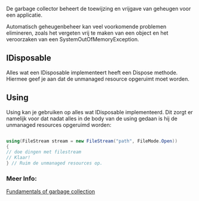 De garbage collector beheert de toewijzing en vrijgave van geheugen voor een applicatie. 

Automatisch geheugenbeheer kan veel voorkomende problemen elimineren, zoals het vergeten vrij te maken van een object en het veroorzaken van een SystemOutOfMemoryException.




## IDisposable

Alles wat een IDisposable implementeert heeft een Dispose methode. Hiermee geef je aan dat de unmanaged resource opgeruimt moet worden. 

## Using

Using kan je gebruiken op alles wat IDisposable implementeerd. Dit zorgt er namelijk voor dat nadat alles in de body van de using gedaan is hij de unmanaged resources opgeruimd worden:

```c#

using(FileStream stream = new FileStream("path", FileMode.Open))
{
// doe dingen met filestream
// Klaar!
} // Ruim de unmanaged resources op. 
```






### Meer Info:

[Fundamentals of garbage collection](https://learn.microsoft.com/en-us/dotnet/standard/garbage-collection/fundamentals)

